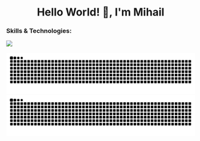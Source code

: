 <h1 align="center">Hello World! 👋, I'm Mihail </h1> 
<h3 align="left">Skills & Technologies: </h3>



<p align="left">
  <a href="https://skillicons.dev">
    <img src="https://skillicons.dev/icons?i=html,css,py,django,selenium,git,github)](https://skillicons.dev" />
  </a>
</p>



![github contribution grid snake animation](https://raw.githubusercontent.com/MikeReCode/MikeReCode/output/github-contribution-grid-snake-dark.svg#gh-dark-mode-only)
![github contribution grid snake animation](https://raw.githubusercontent.com/MikeReCode/MikeReCode/output/github-contribution-grid-snake.svg#gh-light-mode-only)




<!--
**MikeReCode/MikeReCode** is a ✨ _special_ ✨ repository because its `README.md` (this file) appears on your GitHub profile.

Here are some ideas to get you started:

- 🔭 I’m currently working on ...
- 🌱 I’m currently learning ...
- 👯 I’m looking to collaborate on ...
- 🤔 I’m looking for help with ...
- 💬 Ask me about ...
- 📫 How to reach me: ...
- 😄 Pronouns: ...
- ⚡ Fun fact: ...
-->

